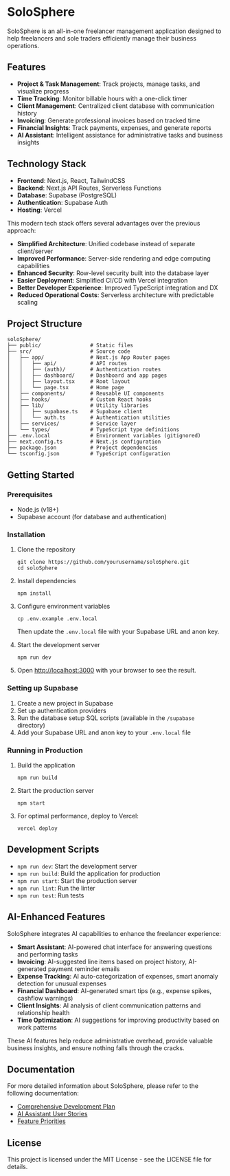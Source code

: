 # SoloSphere

SoloSphere is an all-in-one freelancer management application designed to help freelancers and sole traders efficiently manage their business operations.

## Features

- **Project & Task Management**: Track projects, manage tasks, and visualize progress
- **Time Tracking**: Monitor billable hours with a one-click timer
- **Client Management**: Centralized client database with communication history
- **Invoicing**: Generate professional invoices based on tracked time
- **Financial Insights**: Track payments, expenses, and generate reports
- **AI Assistant**: Intelligent assistance for administrative tasks and business insights

## Technology Stack

- **Frontend**: Next.js, React, TailwindCSS
- **Backend**: Next.js API Routes, Serverless Functions
- **Database**: Supabase (PostgreSQL)
- **Authentication**: Supabase Auth
- **Hosting**: Vercel

This modern tech stack offers several advantages over the previous approach:
- **Simplified Architecture**: Unified codebase instead of separate client/server
- **Improved Performance**: Server-side rendering and edge computing capabilities
- **Enhanced Security**: Row-level security built into the database layer
- **Easier Deployment**: Simplified CI/CD with Vercel integration
- **Better Developer Experience**: Improved TypeScript integration and DX
- **Reduced Operational Costs**: Serverless architecture with predictable scaling

## Project Structure

```
soloSphere/
├── public/                # Static files
├── src/                   # Source code
│   ├── app/               # Next.js App Router pages
│   │   ├── api/           # API routes
│   │   ├── (auth)/        # Authentication routes
│   │   ├── dashboard/     # Dashboard and app pages
│   │   ├── layout.tsx     # Root layout
│   │   └── page.tsx       # Home page
│   ├── components/        # Reusable UI components
│   ├── hooks/             # Custom React hooks
│   ├── lib/               # Utility libraries
│   │   ├── supabase.ts    # Supabase client
│   │   └── auth.ts        # Authentication utilities
│   ├── services/          # Service layer
│   └── types/             # TypeScript type definitions
├── .env.local             # Environment variables (gitignored)
├── next.config.ts         # Next.js configuration
├── package.json           # Project dependencies
└── tsconfig.json          # TypeScript configuration
```

## Getting Started

### Prerequisites

- Node.js (v18+)
- Supabase account (for database and authentication)

### Installation

1. Clone the repository
   ```
   git clone https://github.com/yourusername/soloSphere.git
   cd soloSphere
   ```

2. Install dependencies
   ```
   npm install
   ```

3. Configure environment variables
   ```
   cp .env.example .env.local
   ```
   Then update the `.env.local` file with your Supabase URL and anon key.

4. Start the development server
   ```
   npm run dev
   ```

5. Open [http://localhost:3000](http://localhost:3000) with your browser to see the result.

### Setting up Supabase

1. Create a new project in Supabase
2. Set up authentication providers
3. Run the database setup SQL scripts (available in the `/supabase` directory)
4. Add your Supabase URL and anon key to your `.env.local` file

### Running in Production

1. Build the application
   ```
   npm run build
   ```

2. Start the production server
   ```
   npm start
   ```

3. For optimal performance, deploy to Vercel:
   ```
   vercel deploy
   ```

## Development Scripts

- `npm run dev`: Start the development server
- `npm run build`: Build the application for production
- `npm run start`: Start the production server
- `npm run lint`: Run the linter
- `npm run test`: Run tests

## AI-Enhanced Features

SoloSphere integrates AI capabilities to enhance the freelancer experience:

- **Smart Assistant**: AI-powered chat interface for answering questions and performing tasks
- **Invoicing**: AI-suggested line items based on project history, AI-generated payment reminder emails
- **Expense Tracking**: AI auto-categorization of expenses, smart anomaly detection for unusual expenses
- **Financial Dashboard**: AI-generated smart tips (e.g., expense spikes, cashflow warnings)
- **Client Insights**: AI analysis of client communication patterns and relationship health
- **Time Optimization**: AI suggestions for improving productivity based on work patterns

These AI features help reduce administrative overhead, provide valuable business insights, and ensure nothing falls through the cracks.

## Documentation

For more detailed information about SoloSphere, please refer to the following documentation:

- [Comprehensive Development Plan](./SoloSphere_Comprehensive_Plan.md)
- [AI Assistant User Stories](./SoloSphere_AI_Assistant_User_Stories.md)
- [Feature Priorities](./SoloSphere_Feature_Priorities.md)

## License

This project is licensed under the MIT License - see the LICENSE file for details.